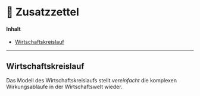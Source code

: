 # 🗿 Zusatzzettel



#### Inhalt

- [Wirtschaftskreislauf](#kreislauf)



------

## Wirtschaftskreislauf <a name="kreislauf"></a>

Das Modell des Wirtschaftskreislaufs stellt *vereinfacht* die komplexen Wirkungsabläufe in der Wirtschaftswelt wieder.

